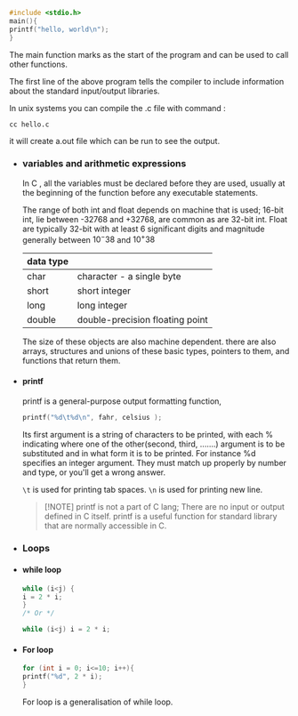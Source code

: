 ``` c
#include <stdio.h>
main(){
printf("hello, world\n");
}

```

The main function marks as the start of the program and can be used to call other functions.

The first line of the above program tells the compiler to include information about the standard input/output libraries.

In unix systems you can compile the .c file with command :
```
cc hello.c
```
it will create a.out file which can be run to see the output.

- ### variables and arithmetic expressions 
  
  In C , all the variables must be declared before they are used, usually at the beginning of the function before any executable statements.
  
  The range of both int and float depends on machine that is used; 
  16-bit int, lie between -32768 and +32768, are common as are 32-bit int. 
  Float are typically 32-bit with at least 6 significant digits and magnitude generally between 
  $10^-38$ and $10^+38$  
  
  | data type |                                  |
  | --------- | -------------------------------- |
  | char      | character - a single byte        |
  | short     | short integer                    |
  | long      | long integer                     |
  | double    | double-precision floating point  |
  The size of these objects are also machine dependent. 
  there are also arrays, structures and unions of these basic types, pointers to them, and functions that return them.
- #### printf
  printf is a general-purpose output formatting function,
  
  ```c
  printf("%d\t%d\n", fahr, celsius );
  ```
  
  Its first argument is a string of characters to be printed, with each % indicating  where one of the other(second, third, .......) argument is to be substituted and in what form it is to be printed. For instance %d specifies an integer argument. They must match up properly by number and type, or you'll get a wrong answer.
  
  ```\t``` is used for printing tab spaces.
  ```\n``` is used for printing new line.
  
  
  > [!NOTE] printf is not a part of C lang; 
  > There are no input or output  defined in C itself. printf is a useful function for standard library that are normally accessible in C.
- ### Loops
- #### while loop
  
  ```c
  while (i<j) {
  i = 2 * i;
  }
  /* Or */
  
  while (i<j) i = 2 * i;
  
  ```
- #### For loop
  
  ```c
  for (int i = 0; i<=10; i++){
  printf("%d", 2 * i);
  }
  ```
  
  For loop is a generalisation of while loop.